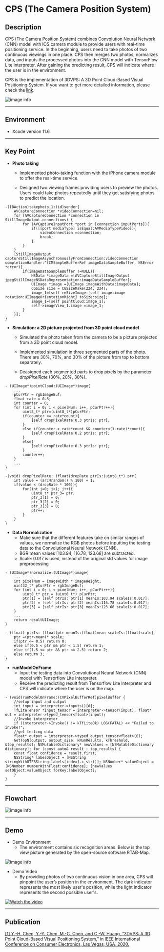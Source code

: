 # **CPS (The Camera Position System)**

## Description

CPS (The Camera Position System) combines Convolution Neural Network (CNN) model with IOS camera module to provide users with real-time positioning service. In the beginning, users need to take photos of two continuous viewings in one place. CPS then merges two photos, normalizes data, and inputs the processed photos into the CNN model with TensorFlow Lite interpreter. After gaining the predicting result, CPS will indicate where the user is in the environment.

CPS is the implementation of 3DVPS: A 3D Point Cloud-Based Visual Positioning System. If you want to get more detailed information, please check the [link](https://ieeexplore.ieee.org/abstract/document/9043071).

![image info](image/description.png)

***

## Environment

+ Xcode version 11.6

***

## Key Point

+ **Photo taking**

  + Implemented photo-taking function with the iPhone camera module to offer the real-time service.

  + Designed two viewing frames providing users to preview the photos. Users could take photos repeatedly until they get satisfying photos to predict the location.

```objc
-(IBAction)takephoto_1:(id)sender{
    AVCaptureConnection *videoConnection=nil;
    for (AVCaptureConnection *connection in StillImageOutput.connections) {
        for (AVCaptureInputPort *port in [connection inputPorts]){
            if([[port mediaType] isEqual:AVMediaTypeVideo]){
                videoConnection =connection;
                break;
            }
        }
    }
    [StillImageOutput captureStillImageAsynchronouslyFromConnection:videoConnection completionHandler:^(CMSampleBufferRef imageDataSampleBuffer, NSError *error){
        if(imageDataSampleBuffer !=NULL){
            NSData *imageData =[AVCaptureStillImageOutput jpegStillImageNSDataRepresentation:imageDataSampleBuffer];
            UIImage *image =[UIImage imageWithData:imageData];
            CGSize size = CGSizeMake(224, 224);
            image_1=[self reSizeImage:[self image:image rotation:UIImageOrientationRight] toSize:size];
            image_1=[self pointCloud:image_1];
            self->imageView_1.image =image_1;
        }
    }];
}
```

+ **Simulation: a 2D picture projected from 3D point cloud model**
  + Simulated the photo taken from the camera to be a picture projected from a 3D point cloud model.

  + Implemented simulation in three segmented parts of the photo. There are 30%, 70%, and 30% of the picture from top to bottom separately.

  + Deasigned each segmented parts to drop pixels by the parameter *dropPixelRate* (30%, 20%, 30%).

```objc
- (UIImage*)pointCloud:(UIImage*)image{
    ...
    pCurPtr = rgbImageBuf;
    float rate = 0.3;
    int counter = 0;
    for (int i = 0; i < pixelNum; i++, pCurPtr++){
        uint8_t* ptr=(uint8_t*)pCurPtr;
        if(counter <= rate*count){
            [self dropPixelRate:0.3 ptrIs: ptr];
        }
        else if(counter > rate*count && counter<(1-rate)*count){
            [self dropPixelRate:0.2 ptrIs: ptr];
        }
        else{
            [self dropPixelRate:0.3 ptrIs: ptr];
        }
        counter++;
    }
    ...
}
```

```objc
-(void) dropPixelRate: (float)dropRate ptrIs:(uint8_t*) ptr{
    int value = (arc4random() % 100) + 1;
    if(value < (dropRate * 100)){
        for(int j=0; j<1; j++){
            uint8_t* ptr_3= ptr;
            ptr_3[1] = 0;
            ptr_3[2] = 0;
            ptr_3[3] = 0;
            ptr++;
        }
    }
}
```

+ **Data Normalization**
  + Make sure that the different features take on similar ranges of values, we normalize the RGB photos before inputting the testing data to the Convolutional Neural Network (CNN).
  + BGR mean values [103.94, 116.78, 123.68] are subtracted.
  + Scale: 0.017 is used, instead of the original std values for image preprocessing

```objc
- (UIImage*)normalize:(UIImage*)image{
    ...
    int pixelNum = imageWidth * imageHeight;
    uint32_t* pCurPtr = rgbImageBuf;
    for (int i = 0; i < pixelNum; i++, pCurPtr++){
        uint8_t* ptr = (uint8_t*) pCurPtr;
        ptr[1] = [self ptrIs: ptr[1] meanIs:103.94 scaleIs:0.017];
        ptr[2] = [self ptrIs: ptr[2] meanIs:116.78 scaleIs:0.017];
        ptr[3] = [self ptrIs: ptr[3] meanIs:123.68 scaleIs:0.017];
    }
    ...
    return resultUIImage;
}
```

```objc
- (float) ptrIs: (float)ptr meanIs:(float)mean scaleIs:(float)scale{
    ptr =(ptr-mean)* scale;
    if(ptr <= 0.5) return 0;
    else if(0.5 < ptr && ptr < 1.5) return 1;
    else if(1.5 <= ptr && ptr <= 2.5) return 2;
    else return 3;
}
```

+ **runModelOnFrame**
  + Input the testing data into Convolutional Neural Network (CNN) model with Tensorflow Lite Interpreter.
  + Receive the predicting result from Tensorflow Lite Interpreter and CPS will indicate where the user is on the map.

```objc
- (void)runModelOnFrame:(CVPixelBufferRef)pixelBuffer {
    //setup input and output
    int input = interpreter->inputs()[0];
    TfLiteTensor *input_tensor = interpreter->tensor(input); float* out = interpreter->typed_tensor<float>(input);
    //Invoke interpreter
    if (interpreter->Invoke() != kTfLiteOk) LOG(FATAL) << "Failed to invoke!";
    //get testing data
    float* output = interpreter->typed_output_tensor<float>(0);
    GetTopN(output, output_size, kNumResults, kThreshold, &top_results); NSMutableDictionary* newValues = [NSMutableDictionary dictionary]; for (const auto& result : top_results) {
    const float confidence = result.first;
    NSString* labelObject = [NSString stringWithUTF8String:labels[index].c_str()]; NSNumber* valueObject = [NSNumber numberWithFloat:confidence]; [newValues setObject:valueObject forKey:labelObject];
    }
}
```

***

## Flowchart
![image info](image/flowchart.png)

***

## Demo

+ Demo Environment
  + The environment contains six recognition areas. Below is the top view picture generated by the open-source software RTAB-Map.

![image info](image/demoEnvironment.png)

+ Demo Video
  + By providing photos of two continuous vision in one area, CPS will pinpoint the user’s position in the environment. The dark indicator represents the most likely user's position, while the light indicator represents the second possible user's.

[![Watch the video](https://i.imgur.com/vRJmHuf.png?1)](https://drive.google.com/file/d/1LGRuJsA-jR51jpUwZw695J9G2o3ogRd4/view?usp=sharing)

***

## Publication
[[1] Y.-H. Chen, Y.-Y. Chen, M.-C. Chen, and C.-W. Huang, “3DVPS: A 3D Point Cloud-Based Visual Positioning System,” in IEEE International Conference on Consumer Electronics, Las Vegas, USA, 2020.](https://ieeexplore.ieee.org/abstract/document/9043071)